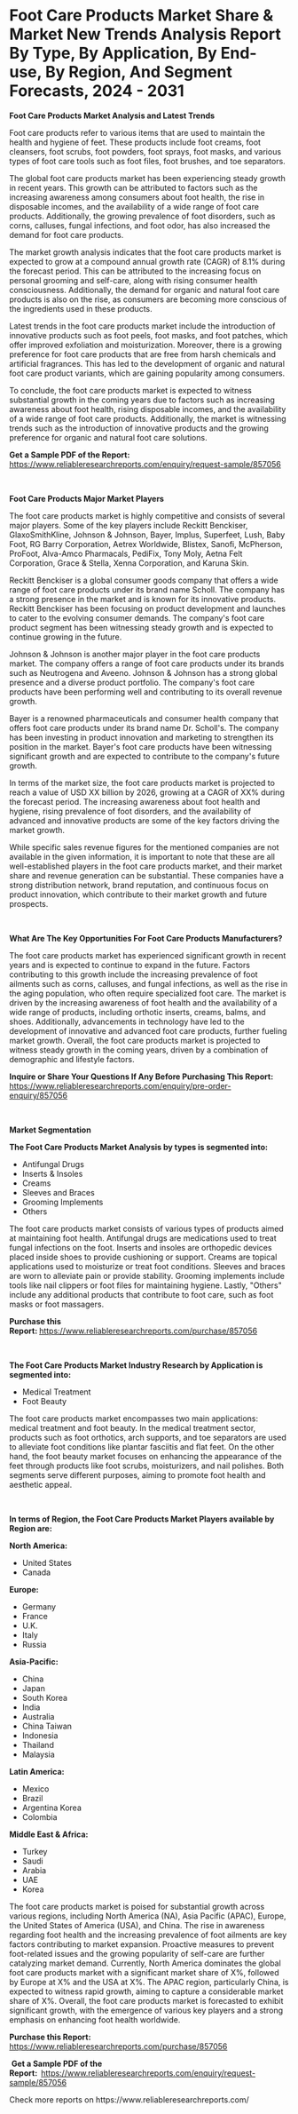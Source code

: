 <p><h1>Foot Care Products Market Share & Market New Trends Analysis Report By Type, By Application, By End-use, By Region, And Segment Forecasts, 2024 - 2031</h1></p><p><strong>Foot Care Products Market Analysis and Latest Trends</strong></p>
<p><p>Foot care products refer to various items that are used to maintain the health and hygiene of feet. These products include foot creams, foot cleansers, foot scrubs, foot powders, foot sprays, foot masks, and various types of foot care tools such as foot files, foot brushes, and toe separators.</p><p>The global foot care products market has been experiencing steady growth in recent years. This growth can be attributed to factors such as the increasing awareness among consumers about foot health, the rise in disposable incomes, and the availability of a wide range of foot care products. Additionally, the growing prevalence of foot disorders, such as corns, calluses, fungal infections, and foot odor, has also increased the demand for foot care products.</p><p>The market growth analysis indicates that the foot care products market is expected to grow at a compound annual growth rate (CAGR) of 8.1% during the forecast period. This can be attributed to the increasing focus on personal grooming and self-care, along with rising consumer health consciousness. Additionally, the demand for organic and natural foot care products is also on the rise, as consumers are becoming more conscious of the ingredients used in these products.</p><p>Latest trends in the foot care products market include the introduction of innovative products such as foot peels, foot masks, and foot patches, which offer improved exfoliation and moisturization. Moreover, there is a growing preference for foot care products that are free from harsh chemicals and artificial fragrances. This has led to the development of organic and natural foot care product variants, which are gaining popularity among consumers.</p><p>To conclude, the foot care products market is expected to witness substantial growth in the coming years due to factors such as increasing awareness about foot health, rising disposable incomes, and the availability of a wide range of foot care products. Additionally, the market is witnessing trends such as the introduction of innovative products and the growing preference for organic and natural foot care solutions.</p></p>
<p><strong>Get a Sample PDF of the Report:&nbsp;</strong> <a href="https://www.reliableresearchreports.com/enquiry/request-sample/857056">https://www.reliableresearchreports.com/enquiry/request-sample/857056</a></p>
<p>&nbsp;</p>
<p><strong>Foot Care Products Major Market Players</strong></p>
<p><p>The foot care products market is highly competitive and consists of several major players. Some of the key players include Reckitt Benckiser, GlaxoSmithKline, Johnson & Johnson, Bayer, Implus, Superfeet, Lush, Baby Foot, RG Barry Corporation, Aetrex Worldwide, Blistex, Sanofi, McPherson, ProFoot, Alva-Amco Pharmacals, PediFix, Tony Moly, Aetna Felt Corporation, Grace & Stella, Xenna Corporation, and Karuna Skin.</p><p>Reckitt Benckiser is a global consumer goods company that offers a wide range of foot care products under its brand name Scholl. The company has a strong presence in the market and is known for its innovative products. Reckitt Benckiser has been focusing on product development and launches to cater to the evolving consumer demands. The company's foot care product segment has been witnessing steady growth and is expected to continue growing in the future.</p><p>Johnson & Johnson is another major player in the foot care products market. The company offers a range of foot care products under its brands such as Neutrogena and Aveeno. Johnson & Johnson has a strong global presence and a diverse product portfolio. The company's foot care products have been performing well and contributing to its overall revenue growth.</p><p>Bayer is a renowned pharmaceuticals and consumer health company that offers foot care products under its brand name Dr. Scholl's. The company has been investing in product innovation and marketing to strengthen its position in the market. Bayer's foot care products have been witnessing significant growth and are expected to contribute to the company's future growth.</p><p>In terms of the market size, the foot care products market is projected to reach a value of USD XX billion by 2026, growing at a CAGR of XX% during the forecast period. The increasing awareness about foot health and hygiene, rising prevalence of foot disorders, and the availability of advanced and innovative products are some of the key factors driving the market growth.</p><p>While specific sales revenue figures for the mentioned companies are not available in the given information, it is important to note that these are all well-established players in the foot care products market, and their market share and revenue generation can be substantial. These companies have a strong distribution network, brand reputation, and continuous focus on product innovation, which contribute to their market growth and future prospects.</p></p>
<p>&nbsp;</p>
<p><strong>What Are The Key Opportunities For Foot Care Products Manufacturers?</strong></p>
<p><p>The foot care products market has experienced significant growth in recent years and is expected to continue to expand in the future. Factors contributing to this growth include the increasing prevalence of foot ailments such as corns, calluses, and fungal infections, as well as the rise in the aging population, who often require specialized foot care. The market is driven by the increasing awareness of foot health and the availability of a wide range of products, including orthotic inserts, creams, balms, and shoes. Additionally, advancements in technology have led to the development of innovative and advanced foot care products, further fueling market growth. Overall, the foot care products market is projected to witness steady growth in the coming years, driven by a combination of demographic and lifestyle factors.</p></p>
<p><strong>Inquire or Share Your Questions If Any Before Purchasing This Report:</strong> <a href="https://www.reliableresearchreports.com/enquiry/pre-order-enquiry/857056">https://www.reliableresearchreports.com/enquiry/pre-order-enquiry/857056</a></p>
<p>&nbsp;</p>
<p><strong>Market Segmentation</strong></p>
<p><strong>The Foot Care Products Market Analysis by types is segmented into:</strong></p>
<p><ul><li>Antifungal Drugs</li><li>Inserts & Insoles</li><li>Creams</li><li>Sleeves and Braces</li><li>Grooming Implements</li><li>Others</li></ul></p>
<p><p>The foot care products market consists of various types of products aimed at maintaining foot health. Antifungal drugs are medications used to treat fungal infections on the foot. Inserts and insoles are orthopedic devices placed inside shoes to provide cushioning or support. Creams are topical applications used to moisturize or treat foot conditions. Sleeves and braces are worn to alleviate pain or provide stability. Grooming implements include tools like nail clippers or foot files for maintaining hygiene. Lastly, "Others" include any additional products that contribute to foot care, such as foot masks or foot massagers.</p></p>
<p><strong>Purchase this Report:&nbsp;</strong><a href="https://www.reliableresearchreports.com/purchase/857056">https://www.reliableresearchreports.com/purchase/857056</a></p>
<p>&nbsp;</p>
<p><strong>The Foot Care Products Market Industry Research by Application is segmented into:</strong></p>
<p><ul><li>Medical Treatment</li><li>Foot Beauty</li></ul></p>
<p><p>The foot care products market encompasses two main applications: medical treatment and foot beauty. In the medical treatment sector, products such as foot orthotics, arch supports, and toe separators are used to alleviate foot conditions like plantar fasciitis and flat feet. On the other hand, the foot beauty market focuses on enhancing the appearance of the feet through products like foot scrubs, moisturizers, and nail polishes. Both segments serve different purposes, aiming to promote foot health and aesthetic appeal.</p></p>
<p>&nbsp;</p>
<p><strong>In terms of Region, the Foot Care Products Market Players available by Region are:</strong></p>
<p>
    <p> <strong> North America: </strong>
        <ul>
            <li>United States</li>
            <li>Canada</li>
        </ul>
        </p> 
    <p> <strong> Europe: </strong>
        <ul>
            <li>Germany</li>
            <li>France</li>
            <li>U.K.</li>
            <li>Italy</li>
            <li>Russia</li>
        </ul>
        </p> 
    <p> <strong> Asia-Pacific: </strong>
        <ul>
            <li>China</li>
            <li>Japan</li>
            <li>South Korea</li>
            <li>India</li>
            <li>Australia</li>
            <li>China Taiwan</li>
            <li>Indonesia</li>
            <li>Thailand</li>
            <li>Malaysia</li>
        </ul>
        </p> 
    <p> <strong> Latin America: </strong>
        <ul>
            <li>Mexico</li>
            <li>Brazil</li>
            <li>Argentina Korea</li>
            <li>Colombia</li>
        </ul>
        </p> 
    <p> <strong> Middle East & Africa: </strong>
        <ul>
            <li>Turkey</li>
            <li>Saudi</li>
            <li>Arabia</li>
            <li>UAE</li>
            <li>Korea</li>
        </ul>
    </p>
    </p>
<p><p>The foot care products market is poised for substantial growth across various regions, including North America (NA), Asia Pacific (APAC), Europe, the United States of America (USA), and China. The rise in awareness regarding foot health and the increasing prevalence of foot ailments are key factors contributing to market expansion. Proactive measures to prevent foot-related issues and the growing popularity of self-care are further catalyzing market demand. Currently, North America dominates the global foot care products market with a significant market share of X%, followed by Europe at X% and the USA at X%. The APAC region, particularly China, is expected to witness rapid growth, aiming to capture a considerable market share of X%. Overall, the foot care products market is forecasted to exhibit significant growth, with the emergence of various key players and a strong emphasis on enhancing foot health worldwide.</p></p>
<p><strong>Purchase this Report: </strong><a href="https://www.reliableresearchreports.com/purchase/857056">https://www.reliableresearchreports.com/purchase/857056</a></p>
<p>&nbsp;<strong>Get a Sample PDF of the Report:&nbsp;&nbsp;</strong><a href="https://www.reliableresearchreports.com/enquiry/request-sample/857056">https://www.reliableresearchreports.com/enquiry/request-sample/857056</a></p>
<p><strong></strong></p>
<p>Check more reports on https://www.reliableresearchreports.com/</p>